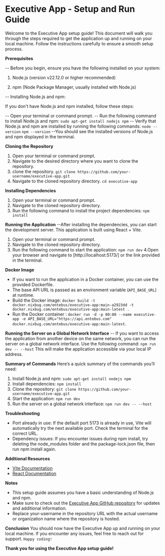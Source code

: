 # Executive App - Setup and Run Guide

Welcome to the Executive App setup guide! This document will walk you through the steps required to get the application up and running on your local machine. Follow the instructions carefully to ensure a smooth setup process.
 
**Prerequisites**

-- Before you begin, ensure you have the following installed on your system:

1) Node.js (version v22.12.0 or higher recommended)

2) npm (Node Package Manager, usually installed with Node.js)

-- Installing Node.js and npm: 

If you don't have Node.js and npm installed, follow these steps:

-- Open your terminal or command prompt.
-- Run the following command to install Node.js and npm: 
```sudo apt-get install nodejs npm```
-- Verify that Node.js and npm are installed by running the following commands:
```node --version```
```npm --version```
--You should see the installed versions of Node.js and npm displayed in the terminal.


**Cloning the Repository**
1. Open your terminal or command prompt.
2. Navigate to the desired directory where you want to clone the repository.
3. clone the repository.
```git clone https://github.com/your-username/executive-app.git``` 
4. Navigate to the cloned repository directory.
```cd executive-app```


**Installing Dependencies**
1. Open your terminal or command prompt.
2. Navigate to the cloned repository directory.
3. Run the following command to install the project dependencies:
```npm install```


**Running the Application**
--After installing the dependencies, you can start the development server. This application is built using React + Vite.
1. Open your terminal or command prompt.
2. Navigate to the cloned repository directory.
3. Run the following command to start the application:
```npm run dev```
4.Open your browser and navigate to [http://localhost:5173/] or the link provided in the terminal.

**Docker Image**
- If you want to run the application in a Docker container, you can use the provided Dockerfile.
- The base API URL is passed as an environment variable (`API_BASE_URL`) at runtime.
- Build the Docker image: `docker build -t docker.nixbug.com/entebus/executive-app:main-a2923dd -t docker.nixbug.com/entebus/executive-app:main-latest .`
- Run the Docker container : `docker run -d -p 80:80 --name executive-app -e API_BASE_URL="https://api.entebus.com" docker.nixbug.com/entebus/executive-app:main-latest`.


**Running the Server on a Global Network Interface**
-- If you want to access the application from another device on the same network, you can run the server on a global network interface. Use the following command:
```npm run dev -- --host```
This will make the application accessible via your local IP address.


**Summary of Commands**
Here’s a quick summary of the commands you’ll need:

1. Install Node.js and npm: `sudo apt-get install nodejs npm`
2. Install dependencies: `npm install`
3. Clone the repository: `git clone https://github.com/your-username/executive-app.git`
4. Start the application: `npm run dev`
5. Run the server on a global network interface: `npm run dev -- --host`

**Troubleshooting**
- Port already in use: If the default port 5173 is already in use, Vite will automatically try the next available port. Check the terminal for the correct URL.
- Dependency issues: If you encounter issues during npm install, try deleting the node_modules folder and the package-lock.json file, then run npm install again.


**Additional Resources**
- [Vite Documentation](https://vitejs.dev/)
- [React Documentation](https://reactjs.org/)


**Notes**
- This setup guide assumes you have a basic understanding of Node.js and npm.
- Make sure to check out the [Executive App GitHub repository](https://github.com/your-username/executive-app) for updates and additional information.
- Replace your-username in the repository URL with the actual username or organization name where the repository is hosted.



**Conclusion**
You should now have the Executive App up and running on your local machine. If you encounter any issues, feel free to reach out for support.
 `Happy coding! `


**Thank you for using the Executive App setup guide!**